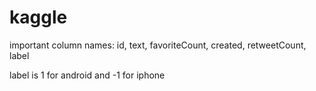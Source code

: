 # kaggle

important column names:
id, text, favoriteCount, created, retweetCount, label

label is 1 for android and -1 for iphone